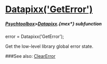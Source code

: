 # [Datapixx('GetError')](Datapixx-GetError) 
##### [Psychtoolbox](Psychtoolbox)>[Datapixx](Datapixx).{mex*} subfunction

error = Datapixx('GetError');

Get the low-level library global error state.  
  


###See also:
[ClearError](Datapixx-ClearError)

